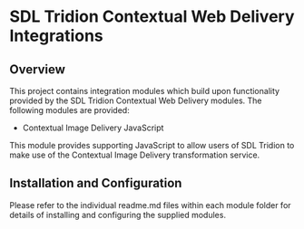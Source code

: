 SDL Tridion Contextual Web Delivery Integrations
================================================


## Overview

This project contains integration modules which build upon functionality provided by the SDL Tridion Contextual Web
Delivery modules. The following modules are provided:

*   Contextual Image Delivery JavaScript

This module provides supporting JavaScript to allow users of SDL Tridion to make use of the Contextual Image Delivery
transformation service.


## Installation and Configuration

Please refer to the individual readme.md files within each module folder for details of installing and configuring the
supplied modules.
